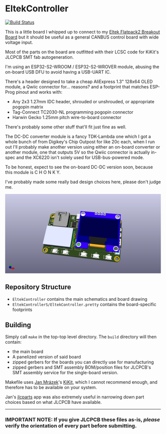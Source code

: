 # EltekController
[![Build Status](https://travis-ci.com/neg2led/esp32-cantroller.svg?branch=master)](https://travis-ci.com/neg2led/esp32-cantroller)

This is a little board I whipped up to connect to my [Eltek Flatpack2 Breakout Board](https://github.com/neg2led/EltekFlatpack2) but it should be useful as a general CANBUS control board with wide voltage input.

Most of the parts on the board are outfitted with their LCSC code for KiKit's JLCPCB SMT fab autogeneration. 

I'm using an ESP32-S2-WROOM / ESP32-S2-WROVER module, abusing the on-board USB DFU to avoid having a USB-UART IC.

There's a header designed to take a cheap AliExpress 1.3" 128x64 OLED module, a Qwiic connector for... reasons? and a footprint that matches ESP-Prog pinout and works with:

- Any 2x3 1.27mm IDC header, shrouded or unshrouded, or appropriate pogopin matrix
- Tag-Connect TC2030-NL programming pogopin connector
- Harwin Gecko 1.25mm pitch wire-to-board connector

There's probably some other stuff that'll fit just fine as well.

The DC-DC converter module is a fancy TDK-Lambda one which I got a whole bunch of from Digikey's Chip Outpost for like 20c each, when I run out I'll probably make another version using either an on-board converter or another module, one that outputs 5V so the Qwiic connector is actually in-spec and the XC6220 isn't solely used for USB-bus-powered mode.

To be honest, expect to see the on-board DC-DC version soon, because this module is C H O N K Y.

I've probably made some really bad design choices here, please don't judge me.

![KiCad raytraced board render](assets/EltekController.png)


## Repository Structure
- `EltekController` contains the main schematics and board drawing
- `EltekControllerS/EltekController.pretty` contains the board-specific footprints

## Building
Simply call `make` in the top-top level directory. The `build` directory will then contain:

- the main board
- A panelized version of said board
- zipped gerbers for the boards you can directly use for manufacturing
- zipped gerbers and SMT assembly BOM/position files for JLCPCB's SMT assembly service for the single-board version.

Makefile uses [Jan Mrázek](https://github.com/yaqwsx)'s [KiKit](https://github.com/yaqwsx/KiKit), which I cannot recommend enough, and therefore has to be available on your system.

Jan's [jlcparts](https://yaqwsx.github.io/jlcparts/) app was also extremely useful in narrowing down part choices based on what JLCPCB have available.

-----
### **IMPORTANT NOTE:** If you give JLCPCB these files as-is, *please* verify the orientation of every part before submitting.
